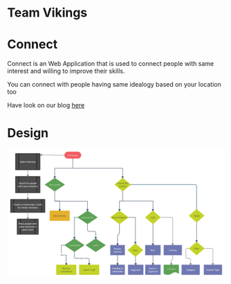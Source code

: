 # Team Vikings

# Connect

Connect is an Web Application that is used to connect people with same interest and willing to improve their skills.

You can connect with people having same idealogy based on your location too


Have look on our blog [here](https://vikingamrita.blogspot.com/?m=1)

# Design

<img src="connect.png">




